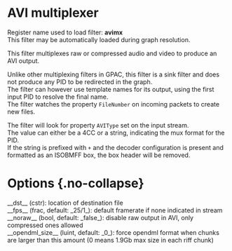 <!-- automatically generated - do not edit, patch gpac/applications/gpac/gpac.c -->

# AVI multiplexer  
  
Register name used to load filter: __avimx__  
This filter may be automatically loaded during graph resolution.  
  
This filter multiplexes raw or compressed audio and video to produce an AVI output.  
  
Unlike other multiplexing filters in GPAC, this filter is a sink filter and does not produce any PID to be redirected in the graph.  
The filter can however use template names for its output, using the first input PID to resolve the final name.  
The filter watches the property `FileNumber` on incoming packets to create new files.  
  
The filter will look for property `AVIType` set on the input stream.  
The value can either be a 4CC or a string, indicating the mux format for the PID.  
If the string is prefixed with `+` and the decoder configuration is present and formatted as an ISOBMFF box, the box header will be removed.  
  

# Options  {.no-collapse}  
  
<div markdown class="option">  
<a id="dst" data-level="basic">__dst__</a> (cstr): location of destination file  
</div>  
<div markdown class="option">  
<a id="fps" data-level="basic">__fps__</a> (frac, default: _25/1_): default framerate if none indicated in stream  
</div>  
<div markdown class="option">  
<a id="noraw">__noraw__</a> (bool, default: _false_): disable raw output in AVI, only compressed ones allowed  
</div>  
<div markdown class="option">  
<a id="opendml_size">__opendml_size__</a> (luint, default: _0_): force opendml format when chunks are larger than this amount (0 means 1.9Gb max size in each riff chunk)  
</div>  
  
